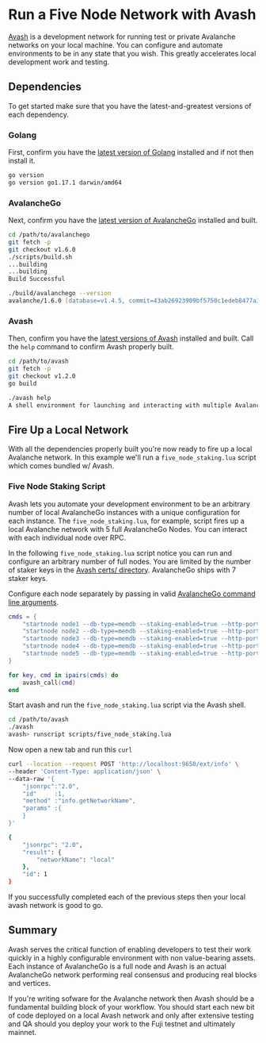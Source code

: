 # Run a Five Node Network with Avash

[Avash](../../tools/avash) is a development network for running test or private Avalanche networks on your local machine. You can configure and automate environments to be in any state that you wish. This greatly accelerates local development work and testing.

## Dependencies

To get started make sure that you have the latest-and-greatest versions of each dependency.

### Golang

First, confirm you have the [latest version of Golang](https://golang.org/dl) installed and if not then install it.

```zsh
go version
go version go1.17.1 darwin/amd64
```

### AvalancheGo

Next, confirm you have the [latest version of AvalancheGo](https://github.com/ava-labs/avalanchego/releases) installed and built.

```zsh
cd /path/to/avalanchego
git fetch -p
git checkout v1.6.0
./scripts/build.sh
...building
...building
Build Successful

./build/avalanchego --version
avalanche/1.6.0 [database=v1.4.5, commit=43ab26923909bf5750c1edeb8477a3b912e40eaa]
```

### Avash

Then, confirm you have the [latest versions of Avash](https://github.com/ava-labs/avalanchego/releases) installed and built. Call the `help` command to confirm Avash properly built.

```zsh
cd /path/to/avash
git fetch -p
git checkout v1.2.0
go build

./avash help
A shell environment for launching and interacting with multiple Avalanche nodes.
```

## Fire Up a Local Network

With all the dependencies properly built you're now ready to fire up a local Avalanche network. In this example we'll run a `five_node_staking.lua` script which comes bundled w/ Avash. 

### Five Node Staking Script

Avash lets you automate your development environment to be an arbitrary number of local AvalancheGo instances with a unique configuration for each instance. The `five_node_staking.lua`, for example, script fires up a local Avalanche network with 5 full AvalancheGo Nodes. You can interact with each individual node over RPC.

In the following `five_node_staking.lua` script notice you can run and configure an arbitrary number of full nodes. You are limited by the number of staker keys in the [Avash certs/ directory](https://github.com/ava-labs/avash/tree/master/certs). AvalancheGo ships with 7 staker keys.

Configure each node separately by passing in valid [AvalancheGo command line arguments](https://docs.avax.network/build/references/command-line-interface).

```lua
cmds = {
    "startnode node1 --db-type=memdb --staking-enabled=true --http-port=9650 --staking-port=9651 --log-level=debug --bootstrap-ips= --staking-tls-cert-file=certs/keys1/staker.crt --staking-tls-key-file=certs/keys1/staker.key",
    "startnode node2 --db-type=memdb --staking-enabled=true --http-port=9652 --staking-port=9653 --log-level=debug --bootstrap-ips=127.0.0.1:9651 --bootstrap-ids=NodeID-7Xhw2mDxuDS44j42TCB6U5579esbSt3Lg --staking-tls-cert-file=certs/keys2/staker.crt --staking-tls-key-file=certs/keys2/staker.key",
    "startnode node3 --db-type=memdb --staking-enabled=true --http-port=9654 --staking-port=9655 --log-level=debug --bootstrap-ips=127.0.0.1:9651 --bootstrap-ids=NodeID-7Xhw2mDxuDS44j42TCB6U5579esbSt3Lg --staking-tls-cert-file=certs/keys3/staker.crt --staking-tls-key-file=certs/keys3/staker.key",
    "startnode node4 --db-type=memdb --staking-enabled=true --http-port=9656 --staking-port=9657 --log-level=debug --bootstrap-ips=127.0.0.1:9651 --bootstrap-ids=NodeID-7Xhw2mDxuDS44j42TCB6U5579esbSt3Lg --staking-tls-cert-file=certs/keys4/staker.crt --staking-tls-key-file=certs/keys4/staker.key",
    "startnode node5 --db-type=memdb --staking-enabled=true --http-port=9658 --staking-port=9659 --log-level=debug --bootstrap-ips=127.0.0.1:9651 --bootstrap-ids=NodeID-7Xhw2mDxuDS44j42TCB6U5579esbSt3Lg --staking-tls-cert-file=certs/keys5/staker.crt --staking-tls-key-file=certs/keys5/staker.key",
}

for key, cmd in ipairs(cmds) do
    avash_call(cmd)
end
```

Start avash and run the `five_node_staking.lua` script via the Avash shell.

```zsh
cd /path/to/avash
./avash
avash> runscript scripts/five_node_staking.lua
```

Now open a new tab and run this `curl`

```zsh
curl --location --request POST 'http://localhost:9650/ext/info' \
--header 'Content-Type: application/json' \
--data-raw '{
    "jsonrpc":"2.0",
    "id"     :1,
    "method" :"info.getNetworkName",
    "params" :{
    }
}'

{
    "jsonrpc": "2.0",
    "result": {
        "networkName": "local"
    },
    "id": 1
}
```

If you successfully completed each of the previous steps then your local avash network is good to go.

## Summary

Avash serves the critical function of enabling developers to test their work quickly in a highly configurable environment with non value-bearing assets. Each instance of AvalancheGo is a full node and Avash is an actual AvalancheGo network performing real consensus and producing real blocks and vertices. 

If you're writing sofware for the Avalanche network then Avash should be a fundamental building block of your workflow. You should start each new bit of code deployed on a local Avash network and only after extensive testing and QA should you deploy your work to the Fuji testnet and ultimately mainnet.
